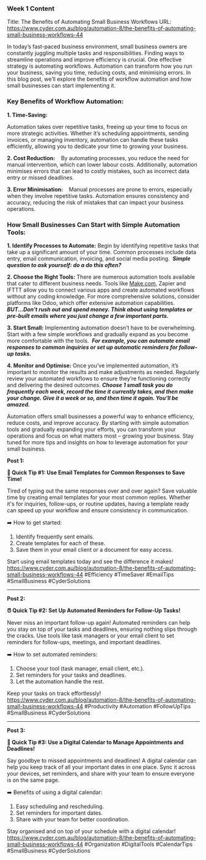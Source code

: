 ### Week 1 Content
Title: The Benefits of Automating Small Business Workflows
URL: https://www.cyder.com.au/blog/automation-8/the-benefits-of-automating-small-business-workflows-44

In today’s fast-paced business environment, small business owners are constantly juggling multiple tasks and responsibilities. Finding ways to streamline operations and improve efficiency is crucial. One effective strategy is automating workflows. Automation can transform how you run your business, saving you time, reducing costs, and minimising errors. In this blog post, we’ll explore the benefits of workflow automation and how small businesses can start implementing it.
### Key Benefits of Workflow Automation:

**1. Time-Saving:**

Automation takes over repetitive tasks, freeing up your time to focus on more strategic activities. Whether it’s scheduling appointments, sending invoices, or managing inventory, automation can handle these tasks efficiently, allowing you to dedicate your time to growing your business.

**2. Cost Reduction:**
   By automating processes, you reduce the need for manual intervention, which can lower labour costs. Additionally, automation minimises errors that can lead to costly mistakes, such as incorrect data entry or missed deadlines.

**3. Error Minimisation:**
   Manual processes are prone to errors, especially when they involve repetitive tasks. Automation ensures consistency and accuracy, reducing the risk of mistakes that can impact your business operations.
### How Small Businesses Can Start with Simple Automation Tools:
**1. Identify Processes to Automate:**
Begin by identifying repetitive tasks that take up a significant amount of your time. Common processes include data entry, email communication, invoicing, and social media posting. 
**_Simple question to ask yourself: do a do this often?_**  

**2. Choose the Right Tools:**
There are numerous automation tools available that cater to different business needs. Tools like [Make.com](http://Make.com), Zapier and IFTTT allow you to connect various apps and create automated workflows without any coding knowledge. For more comprehensive solutions, consider platforms like Odoo, which offer extensive automation capabilities.
**_BUT...Don't rush out and spend money. Think about using templates or pre-built emails where you just change a few important parts._**  

**3. Start Small:**
Implementing automation doesn’t have to be overwhelming. Start with a few simple workflows and gradually expand as you become more comfortable with the tools. 
**_For example, you can automate email responses to common inquiries or set up automatic reminders for follow-up tasks._**

**4. Monitor and Optimise:**
Once you’ve implemented automation, it’s important to monitor the results and make adjustments as needed. Regularly review your automated workflows to ensure they’re functioning correctly and delivering the desired outcomes.
**_Choose 1 small task you do frequently each week, record the time it currently takes, and then make your change. Give it a week or so, and then time it again. You'll be amazed._**  

Automation offers small businesses a powerful way to enhance efficiency, reduce costs, and improve accuracy. By starting with simple automation tools and gradually expanding your efforts, you can transform your operations and focus on what matters most – growing your business. Stay tuned for more tips and insights on how to leverage automation for your small business.


**Post 1:**

**📧 Quick Tip #1: Use Email Templates for Common Responses to Save Time!**

Tired of typing out the same responses over and over again? Save valuable time by creating email templates for your most common replies. Whether it's for inquiries, follow-ups, or routine updates, having a template ready can speed up your workflow and ensure consistency in communication.

➡️ How to get started:
1. Identify frequently sent emails.
2. Create templates for each of these.
3. Save them in your email client or a document for easy access.

Start using email templates today and see the difference it makes!
https://www.cyder.com.au/blog/automation-8/the-benefits-of-automating-small-business-workflows-44
#Efficiency #TimeSaver #EmailTips #SmallBusiness #CyderSolutions

---

**Post 2:**

**⏰ Quick Tip #2: Set Up Automated Reminders for Follow-Up Tasks!**

Never miss an important follow-up again! Automated reminders can help you stay on top of your tasks and deadlines, ensuring nothing slips through the cracks. Use tools like task managers or your email client to set reminders for follow-ups, meetings, and important deadlines.

➡️ How to set automated reminders:
1. Choose your tool (task manager, email client, etc.).
2. Set reminders for your tasks and deadlines.
3. Let the automation handle the rest.

Keep your tasks on track effortlessly! 
https://www.cyder.com.au/blog/automation-8/the-benefits-of-automating-small-business-workflows-44
#Productivity #Automation #FollowUpTips #SmallBusiness #CyderSolutions

---

**Post 3:**

**📅 Quick Tip #3: Use a Digital Calendar to Manage Appointments and Deadlines!**

Say goodbye to missed appointments and deadlines! A digital calendar can help you keep track of all your important dates in one place. Sync it across your devices, set reminders, and share with your team to ensure everyone is on the same page.

➡️ Benefits of using a digital calendar:
1. Easy scheduling and rescheduling.
2. Set reminders for important dates.
3. Share with your team for better coordination.

Stay organised and on top of your schedule with a digital calendar!
https://www.cyder.com.au/blog/automation-8/the-benefits-of-automating-small-business-workflows-44
#Organization #DigitalTools #CalendarTips #SmallBusiness #CyderSolutions
